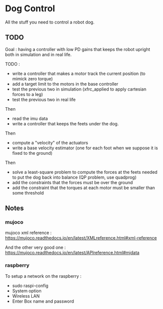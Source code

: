 

# Dog Control

All the stuff you need to control a robot dog.

## TODO

Goal : having a controller with low PD gains that keeps the robot upright both in simulation and in real life.

TODO :

- write a controller that makes a motor track the current position (to mimick zero torque)
- add a target limit to the motors in the base controller 
- test the previous two in simulation (xfrc_applied to apply cartesian forces to a leg)
- test the previous two in real life

Then

- read the imu data
- write a controller that keeps the feets under the dog.

Then

- compute a "velocity" of the actuators
- write a base velocity estimator (one for each foot when we suppose it is fixed to the ground)

Then

- solve a least-square problem to compute the forces at the feets needed to put the dog back into balance (QP problem, use quadprog)
- add the constraints that the forces must be over the ground
- add the constraint that the torques at each motor must be smaller than some threshold

## Notes

### mujoco

mujoco xml reference : https://mujoco.readthedocs.io/en/latest/XMLreference.html#xml-reference

And the other very good one : https://mujoco.readthedocs.io/en/latest/APIreference.html#mjdata

### raspberry

To setup a network on the raspberry :

- sudo raspi-config
- System option
- Wireless LAN
- Enter Box name and password